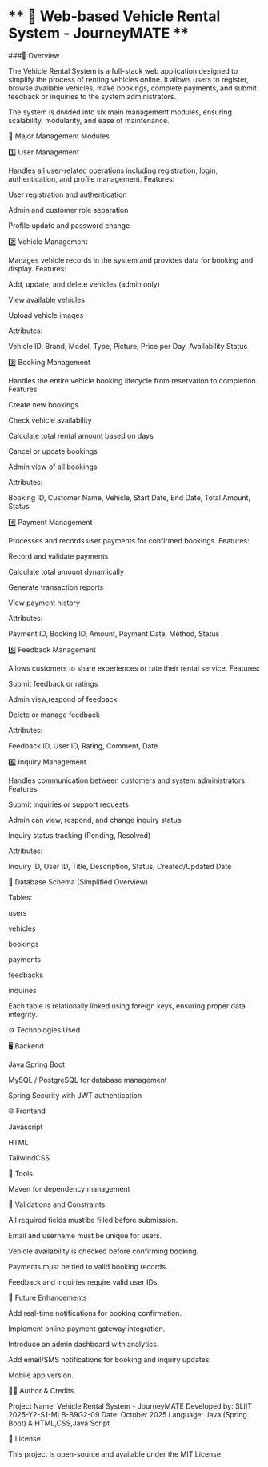 # ** 🚗 Web-based Vehicle Rental System - JourneyMATE **
###📘 Overview

The Vehicle Rental System is a full-stack web application designed to simplify the process of renting vehicles online.
It allows users to register, browse available vehicles, make bookings, complete payments, and submit feedback or inquiries to the system administrators.

The system is divided into six main management modules, ensuring scalability, modularity, and ease of maintenance.

🧩 Major Management Modules

1️⃣ User Management

Handles all user-related operations including registration, login, authentication, and profile management.
Features:

User registration and authentication

Admin and customer role separation

Profile update and password change

2️⃣ Vehicle Management

Manages vehicle records in the system and provides data for booking and display.
Features:

Add, update, and delete vehicles (admin only)

View available vehicles

Upload vehicle images

Attributes:

Vehicle ID, Brand, Model, Type, Picture, Price per Day, Availability Status

3️⃣ Booking Management

Handles the entire vehicle booking lifecycle from reservation to completion.
Features:

Create new bookings

Check vehicle availability

Calculate total rental amount based on days

Cancel or update bookings

Admin view of all bookings

Attributes:

Booking ID, Customer Name, Vehicle, Start Date, End Date, Total Amount, Status

4️⃣ Payment Management

Processes and records user payments for confirmed bookings.
Features:

Record and validate payments

Calculate total amount dynamically

Generate transaction reports

View payment history

Attributes:

Payment ID, Booking ID, Amount, Payment Date, Method, Status

5️⃣ Feedback Management

Allows customers to share experiences or rate their rental service.
Features:

Submit feedback or ratings

Admin view,respond of feedback 

Delete or manage feedback

Attributes:

Feedback ID, User ID, Rating, Comment, Date

6️⃣ Inquiry Management

Handles communication between customers and system administrators.
Features:

Submit inquiries or support requests

Admin can view, respond, and change inquiry status

Inquiry status tracking (Pending, Resolved)

Attributes:

Inquiry ID, User ID, Title, Description, Status, Created/Updated Date

🧱 Database Schema (Simplified Overview)

Tables:

users

vehicles

bookings

payments

feedbacks

inquiries

Each table is relationally linked using foreign keys, ensuring proper data integrity.

⚙️ Technologies Used

🖥️ Backend

Java Spring Boot

MySQL / PostgreSQL for database management

Spring Security with JWT authentication

🌐 Frontend

Javascript 

HTML

TailwindCSS

🧰 Tools

Maven for dependency management


🧰 Validations and Constraints

All required fields must be filled before submission.

Email and username must be unique for users.

Vehicle availability is checked before confirming booking.

Payments must be tied to valid booking records.

Feedback and inquiries require valid user IDs.

🚀 Future Enhancements

Add real-time notifications for booking confirmation.

Implement online payment gateway integration.

Introduce an admin dashboard with analytics.

Add email/SMS notifications for booking and inquiry updates.

Mobile app version.

👨‍💻 Author & Credits

Project Name: Vehicle Rental System - JourneyMATE
Developed by: SLIIT 2025-Y2-S1-MLB-B9G2-09
Date: October 2025
Language: Java (Spring Boot) & HTML,CSS,Java Script

🏁 License

This project is open-source and available under the MIT License.
